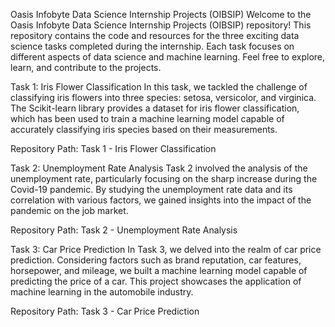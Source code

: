 Oasis Infobyte Data Science Internship Projects (OIBSIP)
Welcome to the Oasis Infobyte Data Science Internship Projects (OIBSIP) repository! This repository contains the code and resources for the three exciting data science tasks completed during the internship. Each task focuses on different aspects of data science and machine learning. Feel free to explore, learn, and contribute to the projects.

Task 1: Iris Flower Classification
In this task, we tackled the challenge of classifying iris flowers into three species: setosa, versicolor, and virginica. The Scikit-learn library provides a dataset for iris flower classification, which has been used to train a machine learning model capable of accurately classifying iris species based on their measurements.

Repository Path: Task 1 - Iris Flower Classification

Task 2: Unemployment Rate Analysis
Task 2 involved the analysis of the unemployment rate, particularly focusing on the sharp increase during the Covid-19 pandemic. By studying the unemployment rate data and its correlation with various factors, we gained insights into the impact of the pandemic on the job market.

Repository Path: Task 2 - Unemployment Rate Analysis

Task 3: Car Price Prediction
In Task 3, we delved into the realm of car price prediction. Considering factors such as brand reputation, car features, horsepower, and mileage, we built a machine learning model capable of predicting the price of a car. This project showcases the application of machine learning in the automobile industry.

Repository Path: Task 3 - Car Price Prediction
